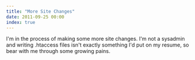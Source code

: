 ```yaml
---
title: "More Site Changes"
date: 2011-09-25 00:00
index: true
---
```


I'm in the process of making some more site changes. I'm not a sysadmin and writing .htaccess files isn't exactly something I'd put on my resume, so bear with me through some growing pains.

<!-- more -->
